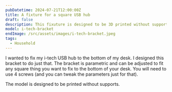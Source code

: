 ```yaml
---
pubDatetime: 2024-07-21T12:00:00Z
title: A fixture for a square USB hub
draft: false
description: This fixuture is designed to be 3D printed without supports.
model: i-tech-bracket
endImage: /src/assets/images/i-tech-bracket.jpeg
tags:
  - Household
---
```


I wanted to fix my i-tech USB hub to the bottom of my desk. I designed this
bracket to do just that. The bracket is parametric and can be adjusted to fit
any square thing you want to fix to the bottom of your desk. You will need to
use 4 screws (and you can tweak the parameters just for that).

The model is designed to be printed without supports.
